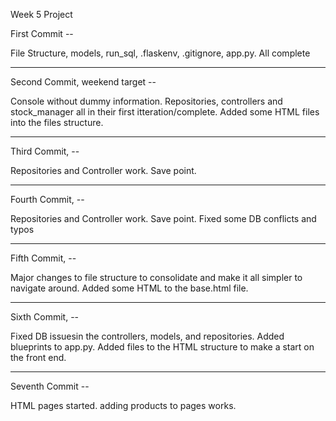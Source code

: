 Week 5 Project

First Commit -- 

File Structure, models, run_sql, .flaskenv, .gitignore, app.py. All complete

--------------------------------------

Second Commit, weekend target -- 

Console without dummy information.
Repositories, controllers and stock_manager all in their first itteration/complete.
Added some HTML files into the files structure.

-------------------------------------

Third Commit, --

Repositories and Controller work. Save point.

-------------------------------------

Fourth Commit, --

Repositories and Controller work. Save point. Fixed some DB conflicts and typos

--------------------------------------

Fifth Commit, --

Major changes to file structure to consolidate and make it all simpler to navigate around. Added some HTML to the base.html file.

--------------------------------------

Sixth Commit, --

Fixed DB issuesin the controllers, models, and repositories. Added blueprints to app.py. Added files to the HTML structure to make a start on the front end.

--------------------------------------

Seventh Commit --

HTML pages started. adding products to pages works. 